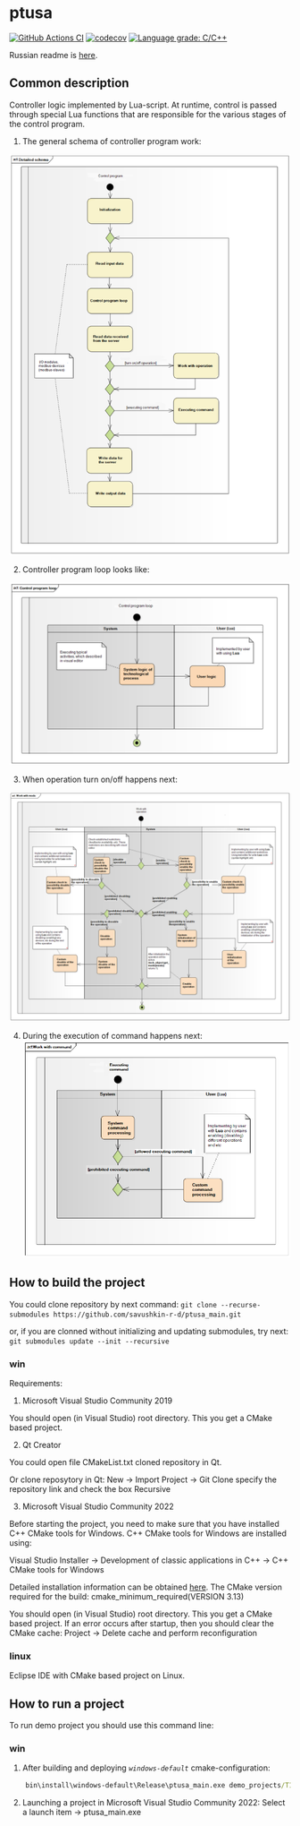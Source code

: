 # ptusa #

[![GitHub Actions CI](https://github.com/savushkin-r-d/ptusa_main/actions/workflows/cmake.yml/badge.svg)](https://github.com/savushkin-r-d/ptusa_main/actions/workflows/cmake.yml) [![codecov](https://codecov.io/gh/savushkin-r-d/ptusa_main/branch/master/graph/badge.svg?token=G1BK5054IJ)](https://codecov.io/gh/savushkin-r-d/ptusa_main) [![Language grade: C/C++](https://img.shields.io/lgtm/grade/cpp/g/savushkin-r-d/ptusa_main.svg?logo=lgtm&logoWidth=18)](https://lgtm.com/projects/g/savushkin-r-d/ptusa_main/context:cpp)

Russian readme is [here](russian_readme/readme.md).

## Common description ##

Controller logic implemented by Lua-script. At runtime, control is passed through special Lua functions that are responsible for the various stages of the control program.

1. The general schema of controller program work:

![Clone repository](readme_images/main_en.png)

2. Controller program loop looks like:

![Clone repository](readme_images/control_cycle_en.png)

3. When operation turn on/off happens next:

![Clone repository](readme_images/tech_object__set_mode_en.png)

4. During the execution of command happens next:
![Clone repository](readme_images/tech_object__exec_cmd_en.png)

## How to build the project ##

You could clone repository by next command:
`git clone --recurse-submodules https://github.com/savushkin-r-d/ptusa_main.git`

or, if you are clonned without initializing and updating submodules, try next:
`git submodules update --init --recursive`

### win ###

Requirements:
1. Microsoft Visual Studio Community 2019

You should open (in Visual Studio) root directory. This you get a CMake based project.

2. Qt Creator

You could open file CMakeList.txt cloned repository in Qt.

Or clone reposytory in Qt:
    New -> Import Project -> Git Clone
    specify the repository link and check the box Recursive
	
3. Microsoft Visual Studio Community 2022

Before starting the project, you need to make sure that you have installed C++ CMake tools for Windows.
C++ CMake tools for Windows are installed using:

Visual Studio Installer -> Development of classic applications in C++ -> C++ CMake tools for Windows

Detailed installation information can be obtained [here](https://docs.microsoft.com/en-us/cpp/build/cmake-projects-in-visual-studio?view=msvc-160). The CMake version required for the build: cmake_minimum_required(VERSION 3.13)

You should open (in Visual Studio) root directory. This you get a CMake based project.
If an error occurs after startup, then you should clear the CMake cache:
	Project -> Delete cache and perform reconfiguration

### linux ###

Eclipse IDE with CMake based project on Linux.

## How to run a project ##

To run demo project you should use this command line:

### win ###

1. After building and deploying *`windows-default`* cmake-configuration:

```cmd
    bin\install\windows-default\Release\ptusa_main.exe demo_projects/T1-PLCnext-Demo/main.plua path demo_projects/T1-PLCnext-Demo/ sys_path demo_projects/T1-PLCnext-Demo/sys/ debug
```
2. Launching a project in Microsoft Visual Studio Community 2022:
	Select a launch item -> ptusa_main.exe